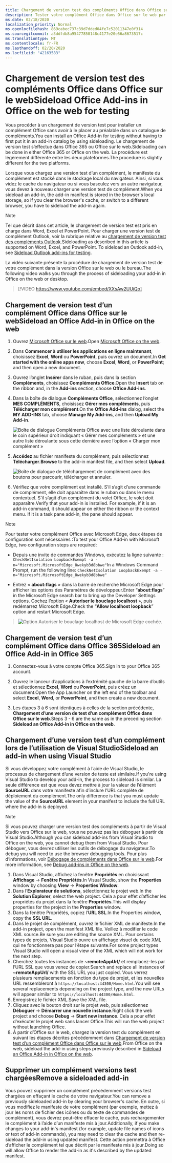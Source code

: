 ```yaml
---
title: Chargement de version test des compléments Office dans Office sur le web
description: Tester votre complément Office dans Office sur le web par chargement de version test
ms.date: 02/18/2020
localization_priority: Normal
ms.openlocfilehash: 869cabec737c39d7dded04fe7c52011347e0f314
ms.sourcegitcommit: a3ddfdb8a95477850148c4177e20e56a8673517c
ms.translationtype: MT
ms.contentlocale: fr-FR
ms.lasthandoff: 02/20/2020
ms.locfileid: "42163583"
---
```

# <a name="sideload-office-add-ins-in-office-on-the-web-for-testing"></a><span data-ttu-id="165c2-103">Chargement de version test des compléments Office dans Office sur le web</span><span class="sxs-lookup"><span data-stu-id="165c2-103">Sideload Office Add-ins in Office on the web for testing</span></span>

<span data-ttu-id="165c2-104">Vous procéder à un chargement de version test pour installer un complément Office sans avoir à le placer au préalable dans un catalogue de compléments.</span><span class="sxs-lookup"><span data-stu-id="165c2-104">You can install an Office Add-in for testing without having to first put it in an add-in catalog by using sideloading.</span></span> <span data-ttu-id="165c2-105">Le chargement de version test s’effectue dans Office 365 ou Office sur le web.</span><span class="sxs-lookup"><span data-stu-id="165c2-105">Sideloading can be done in either Office 365 or Office on the web.</span></span> <span data-ttu-id="165c2-106">La procédure est légèrement différente entre les deux plateformes.</span><span class="sxs-lookup"><span data-stu-id="165c2-106">The procedure is slightly different for the two platforms.</span></span>

<span data-ttu-id="165c2-107">Lorsque vous chargez une version test d’un complément, le manifeste du complément est stocké dans le stockage local du navigateur. Ainsi, si vous videz le cache du navigateur ou si vous basculez vers un autre navigateur, vous devez à nouveau charger une version test de complément.</span><span class="sxs-lookup"><span data-stu-id="165c2-107">When you sideload an add-in, the add-in manifest is stored in the browser's local storage, so if you clear the browser's cache, or switch to a different browser, you have to sideload the add-in again.</span></span>

> [!NOTE]
> <span data-ttu-id="165c2-p102">Tel que décrit dans cet article, le chargement de version test est pris en charge dans Word, Excel et PowerPoint. Pour charger une version test de complément Outlook, voir la rubrique relative au [chargement de version test des compléments Outlook](../outlook/sideload-outlook-add-ins-for-testing.md).</span><span class="sxs-lookup"><span data-stu-id="165c2-p102">Sideloading as described in this article is supported on Word, Excel, and PowerPoint. To sideload an Outlook add-in, see [Sideload Outlook add-ins for testing](../outlook/sideload-outlook-add-ins-for-testing.md).</span></span>

<span data-ttu-id="165c2-110">La vidéo suivante présente la procédure de chargement de version test de votre complément dans la version Office sur le web ou le bureau.</span><span class="sxs-lookup"><span data-stu-id="165c2-110">The following video walks you through the process of sideloading your add-in in Office on the web or desktop.</span></span>

> [!VIDEO https://www.youtube.com/embed/XXsAw2UUiQo]

## <a name="sideload-an-office-add-in-in-office-on-the-web"></a><span data-ttu-id="165c2-111">Chargement de version test d’un complément Office dans Office sur le web</span><span class="sxs-lookup"><span data-stu-id="165c2-111">Sideload an Office Add-in in Office on the web</span></span>

1. <span data-ttu-id="165c2-112">Ouvrez [Microsoft Office sur le web](https://office.live.com/).</span><span class="sxs-lookup"><span data-stu-id="165c2-112">Open [Microsoft Office on the web](https://office.live.com/).</span></span>

2. <span data-ttu-id="165c2-113">Dans **Commencer à utiliser les applications en ligne maintenant**, choisissez **Excel**, **Word** ou **PowerPoint**, puis ouvrez un document.</span><span class="sxs-lookup"><span data-stu-id="165c2-113">In  **Get started with the online apps now**, choose  **Excel**,  **Word**, or  **PowerPoint**; and then open a new document.</span></span>

3. <span data-ttu-id="165c2-114">Ouvrez l’onglet **Insérer** dans le ruban, puis dans la section **Compléments**, choisissez **Compléments Office**.</span><span class="sxs-lookup"><span data-stu-id="165c2-114">Open the  **Insert** tab on the ribbon and, in the **Add-ins** section, choose **Office Add-ins**.</span></span>

4. <span data-ttu-id="165c2-115">Dans la boîte de dialogue **Compléments Office**, sélectionnez l’onglet **MES COMPLÉMENTS**, choisissez **Gérer mes compléments**, puis **Télécharger mon complément**.</span><span class="sxs-lookup"><span data-stu-id="165c2-115">On the  **Office Add-ins** dialog, select the **MY ADD-INS** tab, choose **Manage My Add-ins**, and then  **Upload My Add-in**.</span></span>

    ![Boîte de dialogue Compléments Office avec une liste déroulante dans le coin supérieur droit indiquant « Gérer mes compléments » et une autre liste déroulante sous cette dernière avec l’option « Charger mon complément »](../images/office-add-ins-my-account.png)

5. <span data-ttu-id="165c2-117">**Accédez** au fichier manifeste du complément, puis sélectionnez **Télécharger**.</span><span class="sxs-lookup"><span data-stu-id="165c2-117">**Browse** to the add-in manifest file, and then select **Upload**.</span></span>

    ![Boîte de dialogue de téléchargement de complément avec des boutons pour parcourir, télécharger et annuler.](../images/upload-add-in.png)

6. <span data-ttu-id="165c2-p103">Vérifiez que votre complément est installé. S’il s’agit d’une commande de complément, elle doit apparaître dans le ruban ou dans le menu contextuel. S’il s’agit d’un complément du volet Office, le volet doit apparaître.</span><span class="sxs-lookup"><span data-stu-id="165c2-p103">Verify that your add-in is installed. For example, if it is an add-in command, it should appear on either the ribbon or the context menu. If it is a task pane add-in, the pane should appear.</span></span>

> [!NOTE]
><span data-ttu-id="165c2-122">Pour tester votre complément Office avec Microsoft Edge, deux étapes de configuration sont nécessaires :</span><span class="sxs-lookup"><span data-stu-id="165c2-122">To test your Office Add-in with Microsoft Edge, two configuration steps are required:</span></span> 
>
> - <span data-ttu-id="165c2-123">Depuis une invite de commandes Windows, exécutez la ligne suivante : `CheckNetIsolation LoopbackExempt -a -n="Microsoft.MicrosoftEdge_8wekyb3d8bbwe"`</span><span class="sxs-lookup"><span data-stu-id="165c2-123">In a Windows Command Prompt, run the following line: `CheckNetIsolation LoopbackExempt -a -n="Microsoft.MicrosoftEdge_8wekyb3d8bbwe"`</span></span>
>
> - <span data-ttu-id="165c2-124">Entrez « **about:flags** » dans la barre de recherche Microsoft Edge pour afficher les options des Paramètres de développeur.</span><span class="sxs-lookup"><span data-stu-id="165c2-124">Enter “**about:flags**” in the Microsoft Edge search bar to bring up the Developer Settings options.</span></span>  <span data-ttu-id="165c2-125">Cochez l’option « **Autoriser le bouclage localhost** », puis redémarrez Microsoft Edge.</span><span class="sxs-lookup"><span data-stu-id="165c2-125">Check the “**Allow localhost loopback**” option and restart Microsoft Edge.</span></span>

>    ![Option Autoriser le bouclage localhost de Microsoft Edge cochée.](../images/allow-localhost-loopback.png)

## <a name="sideload-an-office-add-in-in-office-365"></a><span data-ttu-id="165c2-127">Chargement de version test d’un complément Office dans Office 365</span><span class="sxs-lookup"><span data-stu-id="165c2-127">Sideload an Office Add-in in Office 365</span></span>

1. <span data-ttu-id="165c2-128">Connectez-vous à votre compte Office 365.</span><span class="sxs-lookup"><span data-stu-id="165c2-128">Sign in to your Office 365 account.</span></span>

2. <span data-ttu-id="165c2-129">Ouvrez le lanceur d’applications à l’extrémité gauche de la barre d’outils et sélectionnez **Excel**,  **Word** ou **PowerPoint**, puis créez un document.</span><span class="sxs-lookup"><span data-stu-id="165c2-129">Open the App Launcher on the left end of the toolbar and select  **Excel**,  **Word**, or  **PowerPoint**, and then create a new document.</span></span>

3. <span data-ttu-id="165c2-130">Les étapes 3 à 6 sont identiques à celles de la section précédente, **Chargement d’une version de test d’un complément Office dans Office sur le web**.</span><span class="sxs-lookup"><span data-stu-id="165c2-130">Steps 3 - 6 are the same as in the preceding section **Sideload an Office Add-in in Office on the web**.</span></span>

## <a name="sideload-an-add-in-when-using-visual-studio"></a><span data-ttu-id="165c2-131">Chargement d’une version test d’un complément lors de l’utilisation de Visual Studio</span><span class="sxs-lookup"><span data-stu-id="165c2-131">Sideload an add-in when using Visual Studio</span></span>

<span data-ttu-id="165c2-132">Si vous développez votre complément à l’aide de Visual Studio, le processus de chargement d’une version de teste est similaire.</span><span class="sxs-lookup"><span data-stu-id="165c2-132">If you're using Visual Studio to develop your add-in, the process to sideload is similar.</span></span> <span data-ttu-id="165c2-133">La seule différence est que vous devez mettre à jour la valeur de l’élément **SourceURL** dans votre manifeste afin d’inclure l’URL complète de déploiement du complément.</span><span class="sxs-lookup"><span data-stu-id="165c2-133">The only difference is that you must update the value of the **SourceURL** element in your manifest to include the full URL where the add-in is deployed.</span></span>

> [!NOTE]
> <span data-ttu-id="165c2-134">Si vous pouvez charger une version test des compléments à partir de Visual Studio vers Office sur le web, vous ne pouvez pas les déboguer à partir de Visual Studio.</span><span class="sxs-lookup"><span data-stu-id="165c2-134">Although you can sideload add-ins from Visual Studio to Office on the web, you cannot debug them from Visual Studio.</span></span> <span data-ttu-id="165c2-135">Pour déboguer, vous devrez utiliser les outils de débogage du navigateur.</span><span class="sxs-lookup"><span data-stu-id="165c2-135">To debug you will need to use the browser debugging tools.</span></span> <span data-ttu-id="165c2-136">Pour plus d’informations, voir [Débogage de compléments dans Office sur le web](debug-add-ins-in-office-online.md).</span><span class="sxs-lookup"><span data-stu-id="165c2-136">For more information, see [Debug add-ins in Office on the web](debug-add-ins-in-office-online.md).</span></span>

1. <span data-ttu-id="165c2-137">Dans Visual Studio, affichez la fenêtre **Propriétés** en choisissant **Affichage** -> **Fenêtre Propriétés**.</span><span class="sxs-lookup"><span data-stu-id="165c2-137">In Visual Studio, show the **Properties** window by choosing **View** -> **Properties Window**.</span></span>
2. <span data-ttu-id="165c2-138">Dans l’**Explorateur de solutions**, sélectionnez le projet web.</span><span class="sxs-lookup"><span data-stu-id="165c2-138">In the **Solution Explorer**, select the web project.</span></span> <span data-ttu-id="165c2-139">Cela a pour effet d’afficher les propriétés du projet dans la fenêtre **Propriétés**.</span><span class="sxs-lookup"><span data-stu-id="165c2-139">This will display properties for the project in the **Properties** window.</span></span>
3. <span data-ttu-id="165c2-140">Dans la fenêtre Propriétés, copiez l’**URL SSL**.</span><span class="sxs-lookup"><span data-stu-id="165c2-140">In the Properties window, copy the **SSL URL**.</span></span>
4. <span data-ttu-id="165c2-141">Dans le projet de complément, ouvrez le fichier XML de manifeste.</span><span class="sxs-lookup"><span data-stu-id="165c2-141">In the add-in project, open the manifest XML file.</span></span> <span data-ttu-id="165c2-142">Veillez à modifier le code XML source.</span><span class="sxs-lookup"><span data-stu-id="165c2-142">Be sure you are editing the source XML.</span></span> <span data-ttu-id="165c2-143">Pour certains types de projets, Visual Studio ouvre un affichage visuel du code XML qui ne fonctionnera pas pour l’étape suivante.</span><span class="sxs-lookup"><span data-stu-id="165c2-143">For some project types Visual Studio will open a visual view of the XML which will not work for the next step.</span></span>
5. <span data-ttu-id="165c2-144">Cherchez toutes les instances de **~remoteAppUrl/** et remplacez-les par l’URL SSL que vous venez de copier.</span><span class="sxs-lookup"><span data-stu-id="165c2-144">Search and replace all instances of **~remoteAppUrl/** with the SSL URL you just copied.</span></span> <span data-ttu-id="165c2-145">Vous verrez plusieurs remplacements en fonction du type de projet, et les nouvelles URL ressembleront à `https://localhost:44300/Home.html`.</span><span class="sxs-lookup"><span data-stu-id="165c2-145">You will see several replacements depending on the project type, and the new URLs will appear similar to `https://localhost:44300/Home.html`.</span></span>
6. <span data-ttu-id="165c2-146">Enregistrez le fichier XML.</span><span class="sxs-lookup"><span data-stu-id="165c2-146">Save the XML file.</span></span>
7. <span data-ttu-id="165c2-147">Cliquez avec le bouton droit sur le projet web, puis sélectionnez **Déboguer** -> **Démarrer une nouvelle instance**.</span><span class="sxs-lookup"><span data-stu-id="165c2-147">Right click the web project and choose **Debug** -> **Start new instance**.</span></span> <span data-ttu-id="165c2-148">Cela a pour effet d’exécuter le projet web sans lancer Office.</span><span class="sxs-lookup"><span data-stu-id="165c2-148">This will run the web project without launching Office.</span></span>
8. <span data-ttu-id="165c2-149">À partir d’Office sur le web, chargez la version test du complément en suivant les étapes décrites précédemment dans [Chargement de version test d’un complément Office dans Office sur le web](#sideload-an-office-add-in-in-office-on-the-web).</span><span class="sxs-lookup"><span data-stu-id="165c2-149">From Office on the web, sideload the add-in using steps previously described in [Sideload an Office Add-in in Office on the web](#sideload-an-office-add-in-in-office-on-the-web).</span></span>

## <a name="remove-a-sideloaded-add-in"></a><span data-ttu-id="165c2-150">Supprimer un complément versions test chargées</span><span class="sxs-lookup"><span data-stu-id="165c2-150">Remove a sideloaded add-in</span></span>

<span data-ttu-id="165c2-151">Vous pouvez supprimer un complément précédemment versions test chargées en effaçant le cache de votre navigateur.</span><span class="sxs-lookup"><span data-stu-id="165c2-151">You can remove a previously sideloaded add-in by clearing your browser's cache.</span></span> <span data-ttu-id="165c2-152">En outre, si vous modifiez le manifeste de votre complément (par exemple, mettez à jour les noms de fichier des icônes ou du texte de commandes de complément), vous devrez peut-être effacer le cache, puis rechargementer le complément à l’aide d’un manifeste mis à jour.</span><span class="sxs-lookup"><span data-stu-id="165c2-152">Additionally, if you make changes to your add-in's manifest (for example, update file names of icons or text of add-in commands), you may need to clear the cache and then re-sideload the add-in using updated manifest.</span></span> <span data-ttu-id="165c2-153">Cette action permettra à Office d’afficher le complément tel que décrit par le manifeste mis à jour.</span><span class="sxs-lookup"><span data-stu-id="165c2-153">Doing so will allow Office to render the add-in as it's described by the updated manifest.</span></span>

